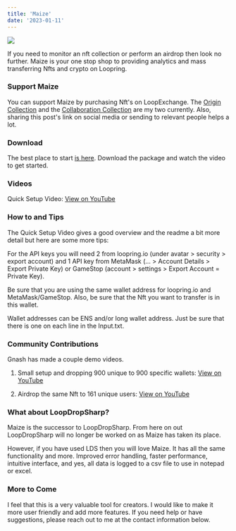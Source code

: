 ```yaml
---
title: 'Maize'
date: '2023-01-11'
---
```

![](/images/Untitled.png)

If you need to monitor an nft collection or perform an airdrop then look no further. Maize is your one stop shop to providing analytics and mass transferring Nfts and crypto on Loopring.

### Support Maize

You can support Maize by purchasing Nft's on LoopExchange. The [Origin Collection](https://loopexchange.art/collection/maizeorigin) and the [Collaboration Collection](https://loopexchange.art/collection/maizecollaboration) are my two currently. Also, sharing this post's link on social media or sending to relevant people helps a lot.

### Download

The best place to start [is here](https://github.com/cobmin/Maize/blob/main/README.md). Download the package and watch the video to get started.

### Videos
Quick Setup Video: [View on YouTube](https://youtu.be/00TY9aHTUuE)

### How to and Tips

The Quick Setup Video gives a good overview and the readme a bit more detail but here are some more tips:

For the API keys you will need 2 from loopring.io (under avatar > security > export account) and 1 API key from MetaMask (... > Account Details > Export Private Key) or GameStop (account > settings > Export Account = Private Key).

Be sure that you are using the same wallet address for loopring.io and MetaMask/GameStop. Also, be sure that the Nft you want to transfer is in this wallet. 

Wallet addresses can be ENS and/or long wallet address. Just be sure that there is one on each line in the Input.txt.

### Community Contributions

Gnash has made a couple demo videos.
1. Small setup and dropping 900 unique to 900 specific wallets: [View on YouTube](https://www.youtube.com/watch?v=EAcbjshsgVM&list=PLmfRKbvQHnl9lYLtKh07XFnR1VRCImCG0)

2. Airdrop the same Nft to 161 unique users: [View on YouTube](https://www.youtube.com/watch?v=o4BblgAwPM0&list=PLmfRKbvQHnl9lYLtKh07XFnR1VRCImCG0&index=2)

### What about LoopDropSharp?

Maize is the successor to LoopDropSharp. From here on out LoopDropSharp will no longer be worked on as Maize has taken its place.

However, if you have used LDS then you will love Maize. It has all the same functionality and more. Improved error handling, faster performance, intuitive interface, and yes, all data is logged to a csv file to use in notepad or excel.

### More to Come

I feel that this is a very valuable tool for creators. I would like to make it more user friendly and add more features. If you need help or have suggestions, please reach out to me at the contact information below. 